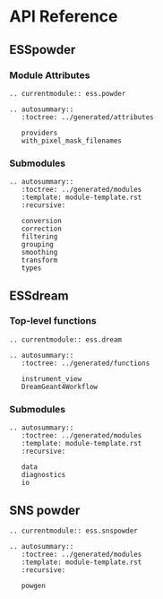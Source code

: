 # API Reference

## ESSpowder

### Module Attributes
```{eval-rst}
.. currentmodule:: ess.powder

.. autosummary::
   :toctree: ../generated/attributes

   providers
   with_pixel_mask_filenames
```

### Submodules

```{eval-rst}
.. autosummary::
   :toctree: ../generated/modules
   :template: module-template.rst
   :recursive:

   conversion
   correction
   filtering
   grouping
   smoothing
   transform
   types
```

## ESSdream

### Top-level functions

```{eval-rst}
.. currentmodule:: ess.dream

.. autosummary::
   :toctree: ../generated/functions

   instrument_view
   DreamGeant4Workflow
```

### Submodules

```{eval-rst}
.. autosummary::
   :toctree: ../generated/modules
   :template: module-template.rst
   :recursive:

   data
   diagnostics
   io
```

## SNS powder

```{eval-rst}
.. currentmodule:: ess.snspowder

.. autosummary::
   :toctree: ../generated/modules
   :template: module-template.rst
   :recursive:

   powgen
```
